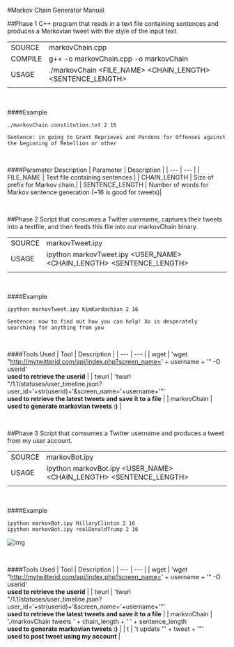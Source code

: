 #Markov Chain Generator Manual

##Phase 1
C++ program that reads in a text file containing sentences and produces a Markovian tweet with the style of the input text.  

|  |  |
| ----------- |:------------------------------------|
| SOURCE |markovChain.cpp|
| COMPILE |g++ -o markovChain.cpp -o markovChain|
| USAGE |./markovChain <FILE_NAME> <CHAIN_LENGTH> <SENTENCE_LENGTH>|
|  |  |

<br />

####Example
```
./markovChain constitution.txt 2 16

Sentence: in going to Grant Reprieves and Pardons for Offenses against the beginning of Rebellion or other

```
<br />

####Parameter Description
| Parameter | Description |
| --- | --- |
| FILE_NAME | Text file containing sentences |
| CHAIN_LENGTH | Size of prefix for Markov chain.| 
| SENTENCE_LENGTH | Number of words for Markov sentence generation (~16 is good for tweets)|

<br />

##Phase 2
Script that consumes a Twitter username, captures their tweets into a textfile, and then feeds this file into our markovChain binary.

|  |  |
| ----------- |:------------------------------------|
| SOURCE |markovTweet.ipy|
| USAGE |ipython markovTweet.ipy <USER_NAME> <CHAIN_LENGTH> <SENTENCE_LENGTH>|
|  |  |

<br />

####Example
```
ipython markovTweet.ipy KimKardashian 2 16

Sentence: now to find out how you can help! Xo is desperately searching for anything from you

```
<br />

####Tools Used
| Tool | Description |
| --- | --- |
| wget | 'wget "http://mytwitterid.com/api/index.php?screen_name=' + username + '" -O userid' <br />**used to retrieve the userid** |
| twurl | 'twurl \"/1.1/statuses/user_timeline.json?user_id='+str(userid)+'&screen_name='+username+'\"' <br />**used to retrieve the latest tweets and save it to a file** | 
| markvoChain | **used to generate markovian tweets :)** |

<br />

##Phase 3
Script that comsumes a Twitter username and produces a tweet from my user account.

|  |  |
| ----------- |:------------------------------------|
| SOURCE |markovBot.ipy|
| USAGE |ipython markovBot.ipy <USER_NAME> <CHAIN_LENGTH> <SENTENCE_LENGTH>|
|  |  |

<br />

####Example
```
ipython markovBot.ipy HillaryClinton 2 16
ipython markovBot.ipy realDonaldTrump 2 16
```

![img](https://github.com/kkatayama/project1/blob/master/trump_vs_clinton.png?raw=true)

<br />

####Tools Used
| Tool | Description |
| --- | --- |
| wget | 'wget "http://mytwitterid.com/api/index.php?screen_name=' + username + '" -O userid' <br />**used to retrieve the userid** |
| twurl | 'twurl \"/1.1/statuses/user_timeline.json?user_id='+str(userid)+'&screen_name='+username+'\"' <br />**used to retrieve the latest tweets and save it to a file** | 
| markvoChain | './markovChain tweets ' + chain_length + ' ' + sentence_length <br />**used to generate markovian tweets :)** |
| t | 't update \"' + tweet + '\"' <br />**used to post tweet using my account** |

<br />

